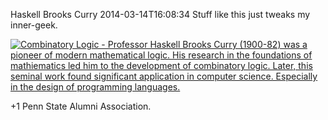 Haskell Brooks Curry
2014-03-14T16:08:34
Stuff like this just tweaks my inner-geek.

[![Combinatory Logic - Professor Haskell Brooks Curry (1900-82) was a pioneer of modern mathematical logic. His research in the foundations of mathiematics led him to the development of combinatory logic. Later, this seminal work found significant application in computer science. Especially in the design of programming languages.](http://az667460.vo.msecnd.net/cdn/images/blog/Windows-Live-Writer/1dbdb1355e45_A816/Bisub_sIgAAT3zt_mini_thumb.jpg)](http://az667460.vo.msecnd.net/cdn/images/blog/Windows-Live-Writer/1dbdb1355e45_A816/Bisub_sIgAAT3zt_mini_2.jpg)

+1 Penn State Alumni Association.
